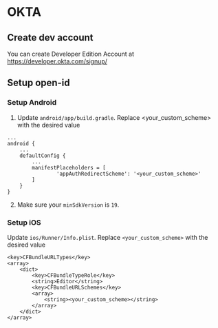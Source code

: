 # OKTA

## Create dev account

You can create Developer Edition Account at https://developer.okta.com/signup/

## Setup open-id

### Setup Android

1. Update `android/app/build.gradle`. Replace <your_custom_scheme> with the desired value

```
...
android {
    ...
    defaultConfig {
        ...
        manifestPlaceholders = [
                'appAuthRedirectScheme': '<your_custom_scheme>'
        ]
    }
}
```

2. Make sure your `minSdkVersion` is `19`.

### Setup iOS

Update `ios/Runner/Info.plist`. Replace `<your_custom_scheme>` with the desired value

```
<key>CFBundleURLTypes</key>
<array>
    <dict>
        <key>CFBundleTypeRole</key>
        <string>Editor</string>
        <key>CFBundleURLSchemes</key>
        <array>
            <string><your_custom_scheme></string>
        </array>
    </dict>
</array>
```
